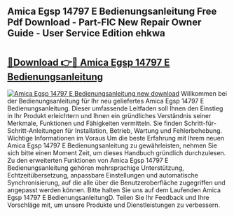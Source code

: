 ## Amica Egsp 14797 E Bedienungsanleitung Free Pdf Download - Part-FlC New Repair Owner Guide - User Service Edition ehkwa

# <h2><a href="http://df19be2.blite.top/?on=Amica+Egsp+14797+E+Bedienungsanleitung">🔗Download 👉🔴 Amica Egsp 14797 E Bedienungsanleitung</a></h2>

[![Amica Egsp 14797 E Bedienungsanleitung new download](https://i.imgur.com/lujVjoI.png)](http://df19be2.blite.top/?on=Amica+Egsp+14797+E+Bedienungsanleitung)
Willkommen bei der Bedienungsanleitung für Ihr neu geliefertes Amica Egsp 14797 E Bedienungsanleitung. Dieser umfassende Leitfaden soll Ihnen den Einstieg in Ihr Produkt erleichtern und Ihnen ein gründliches Verständnis seiner Merkmale, Funktionen und Fähigkeiten vermitteln. Sie finden Schritt-für-Schritt-Anleitungen für Installation, Betrieb, Wartung und Fehlerbehebung. Wichtige Informationen im Voraus Um die beste Erfahrung mit Ihrem neuen Amica Egsp 14797 E Bedienungsanleitung zu gewährleisten, nehmen Sie sich bitte einen Moment Zeit, um dieses Handbuch gründlich durchzulesen. Zu den erweiterten Funktionen von Amica Egsp 14797 E Bedienungsanleitung gehören mehrsprachige Unterstützung, Echtzeitübersetzung, anpassbare Einstellungen und automatische Synchronisierung, auf die alle über die Benutzeroberfläche zugegriffen und angepasst werden können. Bitte halten Sie uns auf dem Laufenden Amica Egsp 14797 E BedienungsanleitungD. Teilen Sie Ihr Feedback und Ihre Vorschläge mit, um unsere Produkte und Dienstleistungen zu verbessern.
